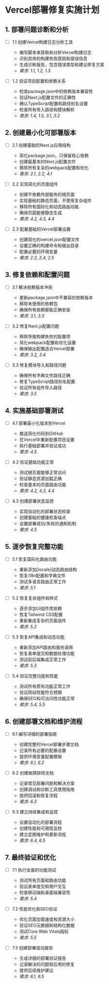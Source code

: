 # Vercel部署修复实施计划

## 1. 部署问题诊断和分析

- [ ] 1.1 创建Vercel构建日志分析工具
  - 编写脚本来获取和分析Vercel构建日志
  - 识别具体的构建失败原因和错误信息
  - 生成诊断报告，包含错误类型和建议修复方案
  - _需求: 1.1, 1.2, 1.3_

- [ ] 1.2 验证项目配置和依赖关系
  - 检查package.json中的依赖版本兼容性
  - 验证Next.js配置文件的正确性
  - 确认TypeScript配置和路径别名设置
  - 检查所有导入路径和模块解析
  - _需求: 1.4, 1.5, 3.1, 3.2_

## 2. 创建最小化可部署版本

- [ ] 2.1 创建基础的Next.js应用结构
  - 简化package.json，只保留核心依赖
  - 创建最基本的Next.js配置文件
  - 移除所有复杂的webpack配置和优化
  - _需求: 2.1, 2.2, 4.1_

- [ ] 2.2 实现简化的页面组件
  - 创建不依赖外部服务的根页面
  - 实现基础的静态页面，不使用复杂组件
  - 移除所有国际化和动态路由功能
  - 确保页面能够静态生成
  - _需求: 4.2, 4.3, 4.4_

- [ ] 2.3 配置基础的Vercel部署设置
  - 创建简化的vercel.json配置文件
  - 设置正确的构建命令和输出目录
  - 配置必要的环境变量
  - _需求: 2.3, 2.4, 2.5_

## 3. 修复依赖和配置问题

- [ ] 3.1 解决依赖版本冲突
  - 更新package.json中不兼容的依赖版本
  - 移除未使用的依赖包
  - 确保所有依赖都能正确安装
  - _需求: 3.1, 3.3_

- [ ] 3.2 修复Next.js配置问题
  - 移除导致构建失败的配置项
  - 简化webpack配置和优化设置
  - 确保输出配置适合Vercel部署
  - _需求: 3.2, 3.4_

- [ ] 3.3 修复模块导入和路径问题
  - 确保所有字典文件路径正确
  - 修复TypeScript路径别名配置
  - 验证所有组件导入路径
  - _需求: 3.5_

## 4. 实施基础部署测试

- [ ] 4.1 部署最小化版本到Vercel
  - 推送简化代码到GitHub
  - 在Vercel中重新配置项目设置
  - 执行基础部署并验证成功
  - _需求: 4.5_

- [ ] 4.2 验证基础功能正常
  - 测试根页面能够正常访问
  - 验证静态资源加载正确
  - 检查基本的页面路由功能
  - _需求: 4.2, 4.3, 4.4_

- [ ] 4.3 创建部署状态监控
  - 实现自动化的部署状态检查
  - 创建基础的健康检查端点
  - 设置部署成功/失败的通知机制
  - _需求: 4.5_

## 5. 逐步恢复完整功能

- [ ] 5.1 恢复国际化路由功能
  - 重新添加[locale]动态路由结构
  - 恢复i18n配置和字典文件
  - 测试多语言路由正常工作
  - _需求: 5.1_

- [ ] 5.2 恢复复杂组件和样式
  - 逐步添加UI组件库依赖
  - 恢复Tailwind CSS配置
  - 重新集成复杂的页面组件
  - _需求: 5.2_

- [ ] 5.3 恢复API集成和动态功能
  - 重新添加API路由和服务调用
  - 恢复表单提交和数据处理功能
  - 测试前后端集成正常工作
  - _需求: 5.3_

- [ ] 5.4 验证完整功能和性能
  - 测试所有原有功能正常工作
  - 验证网站性能符合预期
  - 确保SEO和可访问性功能正常
  - _需求: 5.4, 5.5_

## 6. 创建部署文档和维护流程

- [ ] 6.1 编写详细的部署指南
  - 创建完整的Vercel部署步骤文档
  - 记录所有必要的配置设置
  - 提供环境变量配置模板
  - _需求: 6.1, 6.2_

- [ ] 6.2 创建故障排除文档
  - 记录常见部署问题和解决方案
  - 创建调试和诊断工具使用指南
  - 提供回滚和恢复流程
  - _需求: 6.3_

- [ ] 6.3 建立持续集成和监控
  - 设置自动化的部署流程
  - 创建性能和可用性监控
  - 建立定期维护和更新流程
  - _需求: 6.4, 6.5_

## 7. 最终验证和优化

- [ ] 7.1 执行全面的功能测试
  - 测试所有页面和路由功能
  - 验证表单提交和用户交互
  - 检查移动端和桌面端兼容性
  - _需求: 5.4_

- [ ] 7.2 性能优化和SEO验证
  - 优化页面加载速度和资源大小
  - 验证SEO元数据和结构化数据
  - 测试Core Web Vitals指标
  - _需求: 5.5_

- [ ] 7.3 创建部署成功报告
  - 生成详细的部署验证报告
  - 记录解决的问题和应用的修复
  - 提供后续维护建议
  - _需求: 6.1, 6.5_